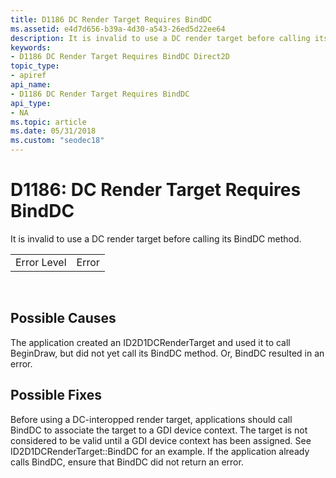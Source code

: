 ```yaml
---
title: D1186 DC Render Target Requires BindDC
ms.assetid: e4d7d656-b39a-4d30-a543-26ed5d22ee64
description: It is invalid to use a DC render target before calling its BindDC method.
keywords:
- D1186 DC Render Target Requires BindDC Direct2D
topic_type:
- apiref
api_name:
- D1186 DC Render Target Requires BindDC
api_type:
- NA
ms.topic: article
ms.date: 05/31/2018
ms.custom: "seodec18"
---
```


# D1186: DC Render Target Requires BindDC

It is invalid to use a DC render target before calling its BindDC method.



|             |       |
|-------------|-------|
| Error Level | Error |



 

## Possible Causes

The application created an ID2D1DCRenderTarget and used it to call BeginDraw, but did not yet call its BindDC method. Or, BindDC resulted in an error.

## Possible Fixes

Before using a DC-interopped render target, applications should call BindDC to associate the target to a GDI device context. The target is not considered to be valid until a GDI device context has been assigned. See ID2D1DCRenderTarget::BindDC for an example. If the application already calls BindDC, ensure that BindDC did not return an error.

 

 




